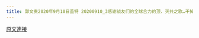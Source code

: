 ```yaml
---
title: 郭文贵2020年9月10日盖特 20200910_3感谢战友们的全球合力的顶．灭共之歌…干掉共产党，我们要创造更伟大的奇迹……
---
```


[原文連接](https://gnews.org/ThreadView/53482276)


